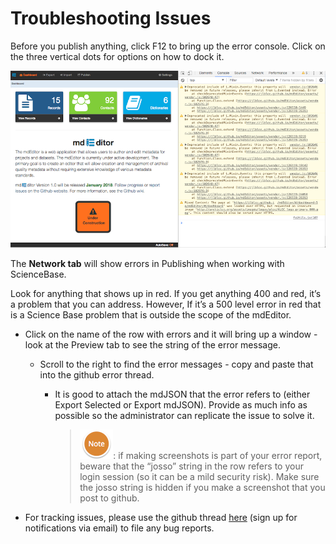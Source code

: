 # Troubleshooting Issues

Before you publish anything, click F12 to bring up the error console. Click on the three vertical dots for options on how to dock it.

![](/assets/ErrorCScreenshot.png)

The **Network tab** will show errors in Publishing when working with ScienceBase.

Look for anything that shows up in red. If you get anything 400 and red, it’s a problem that you can address. However, If it’s a 500 level error in red that is a Science Base problem that is outside the scope of the mdEditor.

* Click on the name of the row with errors and it will bring up a window - look at the Preview tab to see the string of the error message.

  * Scroll to the right to find the error messages - copy and paste that into the github error thread.

    * It is good to attach the mdJSON that the error refers to \(either Export Selected or Export mdJSON\). Provide as much info as possible so the administrator can replicate the issue to solve it.

      > ![](/assets/NoteSmall.png): if making screenshots is part of your error report, beware that the “josso” string in the row refers to your login session \(so it can be a mild security risk\). Make sure the josso string is hidden if you make a screenshot that you post to github.

* For tracking issues, please use the github thread [here](https://github.com/adiwg/mdEditor/issues/128) \(sign up for notifications via email\) to file any bug reports.



